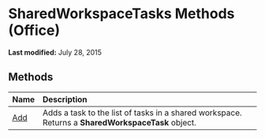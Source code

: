 
# SharedWorkspaceTasks Methods (Office)

 **Last modified:** July 28, 2015


## Methods



|**Name**|**Description**|
|:-----|:-----|
| [Add](f427945e-e699-9ba0-6d83-98f9b77b4500.md)|Adds a task to the list of tasks in a shared workspace. Returns a  **SharedWorkspaceTask** object.|
